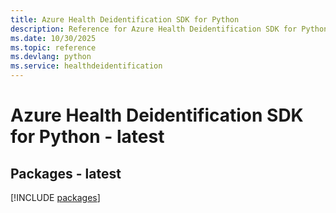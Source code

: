 ```yaml
---
title: Azure Health Deidentification SDK for Python
description: Reference for Azure Health Deidentification SDK for Python
ms.date: 10/30/2025
ms.topic: reference
ms.devlang: python
ms.service: healthdeidentification
---
```

# Azure Health Deidentification SDK for Python - latest
## Packages - latest
[!INCLUDE [packages](health-deidentification-index.md)]